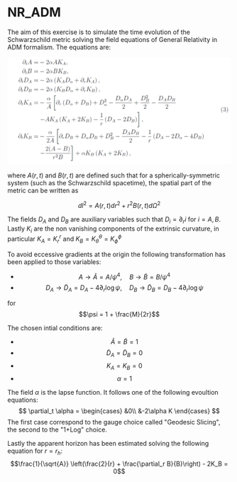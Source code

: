 # NR_ADM

The aim of this exercise is to simulate the time evolution of the Schwarzschild metric solving the field equations of General Relativity in ADM formalism. The  equations are: 

![image](Images/EFE_adm.png)

where $A(r,t)$ and $B(r,t)$ are defined such that for a spherically-symmetric system (such as the Schwarzschild spacetime), the spatial part of the metric can be written as

$$dl^2 = A(r,t) dr^2 + r^2 B(r,t) d\Omega^2$$

The fields $D_A$ and $D_B$ are auxiliary variables such that $D_i = \partial_r i$ for $i = A, B$. Lastly $K_i$ are the non vanishing components of the extrinsic curvature, in particular $K_A = K^r_r$ and $K_B = K^\theta_\theta = K^\phi_\phi$

To avoid eccessive gradients at the origin the following transformation has been applied to those variables:

- $$A \rightarrow \tilde{A} = A/\psi^4,\quad B \rightarrow \tilde{B} = B/\psi^4 $$
- $$D_A \rightarrow \tilde{D}_A = D_A - 4\partial_r \log \psi, \quad D_B \rightarrow \tilde{D}_B = D_B - 4\partial_r \log \psi$$

for $$\psi = 1 + \frac{M}{2r}$$

The chosen intial conditions are:
- $$\tilde{A} = \tilde{B} = 1$$
- $$\tilde{D}_A = \tilde{D}_B = 0$$
- $$K_A = K_B = 0$$
- $$\alpha = 1$$

The field $\alpha$ is the lapse function. It follows one of the following evoultion equations:
$$
\partial_t \alpha = 
\begin{cases}
&0\\
&-2\alpha K
\end{cases}
$$
The first case correspond to the gauge choice called "Geodesic Slicing", the second to the "1+Log" choice.

Lastly the apparent horizon has been estimated solving the following equation for $r = r_h$:
$$\frac{1}{\sqrt{A}} \left(\frac{2}{r} + \frac{\partial_r B}{B}\right) - 2K_B = 0$$
